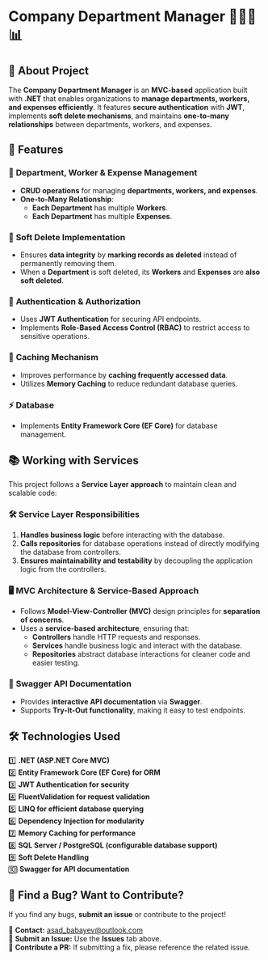 # **Company Department Manager 🏢👨‍💼📊**

## **📝 About Project**
The **Company Department Manager** is an **MVC-based** application built with **.NET** that enables organizations to **manage departments, workers, and expenses efficiently**. It features **secure authentication** with **JWT**, implements **soft delete mechanisms**, and maintains **one-to-many relationships** between departments, workers, and expenses.

## **📌 Features**

### 🏢 **Department, Worker & Expense Management**
- **CRUD operations** for managing **departments, workers, and expenses**.
- **One-to-Many Relationship**:
  - **Each Department** has multiple **Workers**.
  - **Each Department** has multiple **Expenses**.

### 🔄 **Soft Delete Implementation**
- Ensures **data integrity** by **marking records as deleted** instead of permanently removing them.
- When a **Department** is soft deleted, its **Workers** and **Expenses** are **also soft deleted**.

### 🔐 **Authentication & Authorization**
- Uses **JWT Authentication** for securing API endpoints.
- Implements **Role-Based Access Control (RBAC)** to restrict access to sensitive operations.

### 🚀 **Caching Mechanism**
- Improves performance by **caching frequently accessed data**.
- Utilizes **Memory Caching** to reduce redundant database queries.

### ⚡ **Database**
- Implements **Entity Framework Core (EF Core)** for database management.

## **📚 Working with Services**
This project follows a **Service Layer approach** to maintain clean and scalable code:

### **🛠 Service Layer Responsibilities**
1. **Handles business logic** before interacting with the database.
2. **Calls repositories** for database operations instead of directly modifying the database from controllers.
3. **Ensures maintainability and testability** by decoupling the application logic from the controllers.
   
### 🖥️ **MVC Architecture & Service-Based Approach**
- Follows **Model-View-Controller (MVC)** design principles for **separation of concerns**.
- Uses a **service-based architecture**, ensuring that:
  - **Controllers** handle HTTP requests and responses.
  - **Services** handle business logic and interact with the database.
  - **Repositories** abstract database interactions for cleaner code and easier testing.
 
 ### 📜 **Swagger API Documentation**
- Provides **interactive API documentation** via **Swagger**.
- Supports **Try-It-Out functionality**, making it easy to test endpoints.

## **🛠 Technologies Used**
1️⃣ **.NET (ASP.NET Core MVC)**  
2️⃣ **Entity Framework Core (EF Core) for ORM**  
3️⃣ **JWT Authentication for security**  
4️⃣ **FluentValidation for request validation**  
5️⃣ **LINQ for efficient database querying**  
6️⃣ **Dependency Injection for modularity**  
7️⃣ **Memory Caching for performance**  
8️⃣ **SQL Server / PostgreSQL (configurable database support)**  
9️⃣ **Soft Delete Handling**  
🔟 **Swagger for API documentation**  


## **🐛 Find a Bug? Want to Contribute?**
If you find any bugs, **submit an issue** or contribute to the project!

📧 **Contact:** [asad_babayev@outlook.com](mailto:asad_babayev@outlook.com)  
📌 **Submit an Issue:** Use the **Issues** tab above.  
🔄 **Contribute a PR:** If submitting a fix, please reference the related issue.
